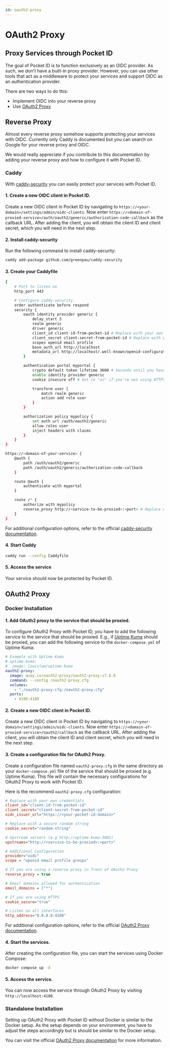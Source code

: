 ```yaml
---
id: oauth2-proxy
---
```


# OAuth2 Proxy

## Proxy Services through Pocket ID

The goal of Pocket ID is to function exclusively as an OIDC provider. As such, we don't have a built-in proxy provider. However, you can use other tools that act as a middleware to protect your services and support OIDC as an authentication provider.

There are two ways to do this:

- Implement OIDC into your reverse proxy
- Use [OAuth2 Proxy](https://oauth2-proxy.github.io/oauth2-proxy/)

## Reverse Proxy

Almost every reverse proxy somehow supports protecting your services with OIDC. Currently only Caddy is documented but you can search on Google for your reverse proxy and OIDC.

We would really appreciate if you contribute to this documentation by adding your reverse proxy and how to configure it with Pocket ID.

### Caddy

With [caddy-security](https://github.com/greenpau/caddy-security) you can easily protect your services with Pocket ID.

#### 1. Create a new OIDC client in Pocket ID.

Create a new OIDC client in Pocket ID by navigating to `https://<your-domain>/settings/admin/oidc-clients`. Now enter `https://<domain-of-proxied-service>/auth/oauth2/generic/authorization-code-callback` as the callback URL. After adding the client, you will obtain the client ID and client secret, which you will need in the next step.

#### 2. Install caddy-security

Run the following command to install caddy-security:

```bash
caddy add-package github.com/greenpau/caddy-security
```

#### 3. Create your Caddyfile

```bash
{
  	# Port to listen on
	http_port 443

  	# Configure caddy-security.
	order authenticate before respond
	security {
		oauth identity provider generic {
			delay_start 3
			realm generic
			driver generic
			client_id client-id-from-pocket-id # Replace with your own client ID
			client_secret client-secret-from-pocket-id # Replace with your own client secret
			scopes openid email profile
			base_auth_url http://localhost
			metadata_url http://localhost/.well-known/openid-configuration
		}

		authentication portal myportal {
			crypto default token lifetime 3600 # Seconds until you have to re-authenticate
			enable identity provider generic
			cookie insecure off # Set to "on" if you're not using HTTPS

			transform user {
				match realm generic
				action add role user
			}
		}

		authorization policy mypolicy {
			set auth url /auth/oauth2/generic
			allow roles user
			inject headers with claims
		}
	}
}

https://<domain-of-your-service> {
	@auth {
		path /auth/oauth2/generic
		path /auth/oauth2/generic/authorization-code-callback
    }

	route @auth {
		authenticate with myportal
	}

	route /* {
		authorize with mypolicy
		reverse_proxy http://<service-to-be-proxied>:<port> # Replace with your own service
	}
}
```

For additional configuration options, refer to the official [caddy-security documentation](https://docs.authcrunch.com/docs/intro).

#### 4. Start Caddy

```bash
caddy run --config Caddyfile
```

#### 5. Access the service

Your service should now be protected by Pocket ID.

## OAuth2 Proxy

### Docker Installation

#### 1. Add OAuth2 proxy to the service that should be proxied.

To configure OAuth2 Proxy with Pocket ID, you have to add the following service to the service that should be proxied. E.g., if [Uptime Kuma](https://github.com/louislam/uptime-kuma) should be proxied, you can add the following service to the `docker-compose.yml` of Uptime Kuma:

```yaml
# Example with Uptime Kuma
# uptime-kuma:
#  image: louislam/uptime-kuma
oauth2-proxy:
  image: quay.io/oauth2-proxy/oauth2-proxy:v7.6.0
  command: --config /oauth2-proxy.cfg
  volumes:
    - "./oauth2-proxy.cfg:/oauth2-proxy.cfg"
  ports:
    - 4180:4180
```

#### 2. Create a new OIDC client in Pocket ID.

Create a new OIDC client in Pocket ID by navigating to `https://<your-domain>/settings/admin/oidc-clients`. Now enter `https://<domain-of-proxied-service>/oauth2/callback` as the callback URL. After adding the client, you will obtain the client ID and client secret, which you will need in the next step.

#### 3. Create a configuration file for OAuth2 Proxy.

Create a configuration file named `oauth2-proxy.cfg` in the same directory as your `docker-compose.yml` file of the service that should be proxied (e.g. Uptime Kuma). This file will contain the necessary configurations for OAuth2 Proxy to work with Pocket ID.

Here is the recommend `oauth2-proxy.cfg` configuration:

```cfg
# Replace with your own credentials
client_id="client-id-from-pocket-id"
client_secret="client-secret-from-pocket-id"
oidc_issuer_url="https://<your-pocket-id-domain>"

# Replace with a secure random string
cookie_secret="random-string"

# Upstream servers (e.g http://uptime-kuma:3001)
upstreams="http://<service-to-be-proxied>:<port>"

# Additional Configuration
provider="oidc"
scope = "openid email profile groups"

# If you are using a reverse proxy in front of OAuth2 Proxy
reverse_proxy = true

# Email domains allowed for authentication
email_domains = ["*"]

# If you are using HTTPS
cookie_secure="true"

# Listen on all interfaces
http_address="0.0.0.0:4180"
```

For additional configuration options, refer to the official [OAuth2 Proxy documentation](https://oauth2-proxy.github.io/oauth2-proxy/configuration/overview).

#### 4. Start the services.

After creating the configuration file, you can start the services using Docker Compose:

```bash
docker compose up -d
```

#### 5. Access the service.

You can now access the service through OAuth2 Proxy by visiting `http://localhost:4180`.

### Standalone Installation

Setting up OAuth2 Proxy with Pocket ID without Docker is similar to the Docker setup. As the setup depends on your environment, you have to adjust the steps accordingly but is should be similar to the Docker setup.

You can visit the official [OAuth2 Proxy documentation](https://oauth2-proxy.github.io/oauth2-proxy/installation) for more information.
